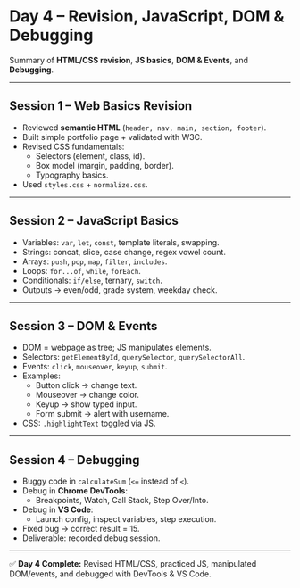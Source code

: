 # Day 4 – Revision, JavaScript, DOM & Debugging

Summary of **HTML/CSS revision**, **JS basics**, **DOM & Events**, and **Debugging**.

---

## Session 1 – Web Basics Revision

- Reviewed **semantic HTML** (`header, nav, main, section, footer`).
- Built simple portfolio page + validated with W3C.
- Revised CSS fundamentals:
  - Selectors (element, class, id).
  - Box model (margin, padding, border).
  - Typography basics.
- Used `styles.css` + `normalize.css`.

---

## Session 2 – JavaScript Basics

- Variables: `var`, `let`, `const`, template literals, swapping.
- Strings: concat, slice, case change, regex vowel count.
- Arrays: `push`, `pop`, `map`, `filter`, `includes`.
- Loops: `for...of`, `while`, `forEach`.
- Conditionals: `if/else`, ternary, `switch`.
- Outputs → even/odd, grade system, weekday check.

---

## Session 3 – DOM & Events

- DOM = webpage as tree; JS manipulates elements.
- Selectors: `getElementById`, `querySelector`, `querySelectorAll`.
- Events: `click`, `mouseover`, `keyup`, `submit`.
- Examples:
  - Button click → change text.
  - Mouseover → change color.
  - Keyup → show typed input.
  - Form submit → alert with username.
- CSS: `.highlightText` toggled via JS.

---

## Session 4 – Debugging

- Buggy code in `calculateSum` (`<=` instead of `<`).
- Debug in **Chrome DevTools**:
  - Breakpoints, Watch, Call Stack, Step Over/Into.
- Debug in **VS Code**:
  - Launch config, inspect variables, step execution.
- Fixed bug → correct result = 15.
- Deliverable: recorded debug session.

---

✅ **Day 4 Complete:** Revised HTML/CSS, practiced JS, manipulated DOM/events, and debugged with DevTools & VS Code.
